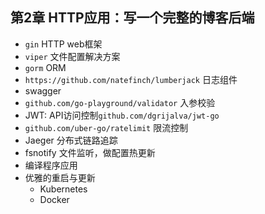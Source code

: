 ## 第2章 HTTP应用：写一个完整的博客后端
- `gin` HTTP web框架
- `viper` 文件配置解决方案
- `gorm` ORM
- `https://github.com/natefinch/lumberjack` 日志组件
- swagger
- `github.com/go-playground/validator` 入参校验
- JWT: API访问控制`github.com/dgrijalva/jwt-go`
- `github.com/uber-go/ratelimit` 限流控制
- Jaeger 分布式链路追踪
- fsnotify 文件监听，做配置热更新
- 编译程序应用
- 优雅的重启与更新
	- Kubernetes
	- Docker
